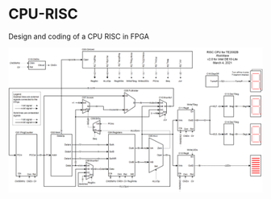 # CPU-RISC
Design and coding of a CPU RISC in FPGA

![RISC CPU architecture](https://raw.githubusercontent.com/LuisZavala30/CPU-RISC/master/CPURISC.png)

